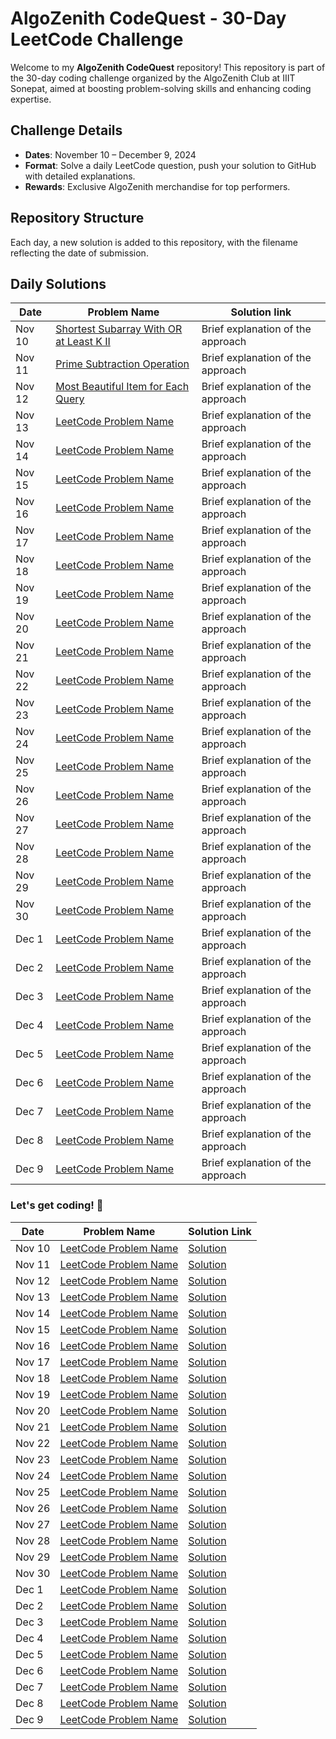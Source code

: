 # AlgoZenith CodeQuest - 30-Day LeetCode Challenge

Welcome to my **AlgoZenith CodeQuest** repository! This repository is part of the 30-day coding challenge organized by the AlgoZenith Club at IIIT Sonepat, aimed at boosting problem-solving skills and enhancing coding expertise.

## Challenge Details

- **Dates**: November 10 – December 9, 2024
- **Format**: Solve a daily LeetCode question, push your solution to GitHub with detailed explanations.
- **Rewards**: Exclusive AlgoZenith merchandise for top performers.

## Repository Structure

Each day, a new solution is added to this repository, with the filename reflecting the date of submission.


## Daily Solutions
| Date    | Problem Name       | Solution link                               |
| ------- | ------------------ | ----------------------------------------------- |
| Nov 10  | [Shortest Subarray With OR at Least K II](https://leetcode.com/problems/shortest-subarray-with-or-at-least-k-ii?envType=daily-question&envId=2024-11-10) | Brief explanation of the approach |
| Nov 11  | [Prime Subtraction Operation](https://leetcode.com/problems/prime-subtraction-operation?envType=daily-question&envId=2024-11-11) | Brief explanation of the approach |
| Nov 12  | [Most Beautiful Item for Each Query](https://leetcode.com/problems/most-beautiful-item-for-each-query?envType=daily-question&envId=2024-11-12) | Brief explanation of the approach |
| Nov 13  | [LeetCode Problem Name](https://leetcode.com/) | Brief explanation of the approach |
| Nov 14  | [LeetCode Problem Name](https://leetcode.com/) | Brief explanation of the approach |
| Nov 15  | [LeetCode Problem Name](https://leetcode.com/) | Brief explanation of the approach |
| Nov 16  | [LeetCode Problem Name](https://leetcode.com/) | Brief explanation of the approach |
| Nov 17  | [LeetCode Problem Name](https://leetcode.com/) | Brief explanation of the approach |
| Nov 18  | [LeetCode Problem Name](https://leetcode.com/) | Brief explanation of the approach |
| Nov 19  | [LeetCode Problem Name](https://leetcode.com/) | Brief explanation of the approach |
| Nov 20  | [LeetCode Problem Name](https://leetcode.com/) | Brief explanation of the approach |
| Nov 21  | [LeetCode Problem Name](https://leetcode.com/) | Brief explanation of the approach |
| Nov 22  | [LeetCode Problem Name](https://leetcode.com/) | Brief explanation of the approach |
| Nov 23  | [LeetCode Problem Name](https://leetcode.com/) | Brief explanation of the approach |
| Nov 24  | [LeetCode Problem Name](https://leetcode.com/) | Brief explanation of the approach |
| Nov 25  | [LeetCode Problem Name](https://leetcode.com/) | Brief explanation of the approach |
| Nov 26  | [LeetCode Problem Name](https://leetcode.com/) | Brief explanation of the approach |
| Nov 27  | [LeetCode Problem Name](https://leetcode.com/) | Brief explanation of the approach |
| Nov 28  | [LeetCode Problem Name](https://leetcode.com/) | Brief explanation of the approach |
| Nov 29  | [LeetCode Problem Name](https://leetcode.com/) | Brief explanation of the approach |
| Nov 30  | [LeetCode Problem Name](https://leetcode.com/) | Brief explanation of the approach |
| Dec 1   | [LeetCode Problem Name](https://leetcode.com/) | Brief explanation of the approach |
| Dec 2   | [LeetCode Problem Name](https://leetcode.com/) | Brief explanation of the approach |
| Dec 3   | [LeetCode Problem Name](https://leetcode.com/) | Brief explanation of the approach |
| Dec 4   | [LeetCode Problem Name](https://leetcode.com/) | Brief explanation of the approach |
| Dec 5   | [LeetCode Problem Name](https://leetcode.com/) | Brief explanation of the approach |
| Dec 6   | [LeetCode Problem Name](https://leetcode.com/) | Brief explanation of the approach |
| Dec 7   | [LeetCode Problem Name](https://leetcode.com/) | Brief explanation of the approach |
| Dec 8   | [LeetCode Problem Name](https://leetcode.com/) | Brief explanation of the approach |
| Dec 9   | [LeetCode Problem Name](https://leetcode.com/) | Brief explanation of the approach |


### Let's get coding! 🚀
| Date    | Problem Name       | Solution Link                                |
| ------- | ------------------ | -------------------------------------------- |
| Nov 10  | [LeetCode Problem Name](https://leetcode.com/) | [Solution](./Nov10.cpp)                    |
| Nov 11  | [LeetCode Problem Name](https://leetcode.com/) | [Solution](./Nov11.cpp)                    |
| Nov 12  | [LeetCode Problem Name](https://leetcode.com/) | [Solution](./Nov12.cpp)                    |
| Nov 13  | [LeetCode Problem Name](https://leetcode.com/) | [Solution](./Nov13.cpp)                    |
| Nov 14  | [LeetCode Problem Name](https://leetcode.com/) | [Solution](./Nov14.cpp)                    |
| Nov 15  | [LeetCode Problem Name](https://leetcode.com/) | [Solution](./Nov15.cpp)                    |
| Nov 16  | [LeetCode Problem Name](https://leetcode.com/) | [Solution](./Nov16.cpp)                    |
| Nov 17  | [LeetCode Problem Name](https://leetcode.com/) | [Solution](./Nov17.cpp)                    |
| Nov 18  | [LeetCode Problem Name](https://leetcode.com/) | [Solution](./Nov18.cpp)                    |
| Nov 19  | [LeetCode Problem Name](https://leetcode.com/) | [Solution](./Nov19.cpp)                    |
| Nov 20  | [LeetCode Problem Name](https://leetcode.com/) | [Solution](./Nov20.cpp)                    |
| Nov 21  | [LeetCode Problem Name](https://leetcode.com/) | [Solution](./Nov21.cpp)                    |
| Nov 22  | [LeetCode Problem Name](https://leetcode.com/) | [Solution](./Nov22.cpp)                    |
| Nov 23  | [LeetCode Problem Name](https://leetcode.com/) | [Solution](./Nov23.cpp)                    |
| Nov 24  | [LeetCode Problem Name](https://leetcode.com/) | [Solution](./Nov24.cpp)                    |
| Nov 25  | [LeetCode Problem Name](https://leetcode.com/) | [Solution](./Nov25.cpp)                    |
| Nov 26  | [LeetCode Problem Name](https://leetcode.com/) | [Solution](./Nov26.cpp)                    |
| Nov 27  | [LeetCode Problem Name](https://leetcode.com/) | [Solution](./Nov27.cpp)                    |
| Nov 28  | [LeetCode Problem Name](https://leetcode.com/) | [Solution](./Nov28.cpp)                    |
| Nov 29  | [LeetCode Problem Name](https://leetcode.com/) | [Solution](./Nov29.cpp)                    |
| Nov 30  | [LeetCode Problem Name](https://leetcode.com/) | [Solution](./Nov30.cpp)                    |
| Dec 1   | [LeetCode Problem Name](https://leetcode.com/) | [Solution](./Dec01.cpp)                    |
| Dec 2   | [LeetCode Problem Name](https://leetcode.com/) | [Solution](./Dec02.cpp)                    |
| Dec 3   | [LeetCode Problem Name](https://leetcode.com/) | [Solution](./Dec03.cpp)                    |
| Dec 4   | [LeetCode Problem Name](https://leetcode.com/) | [Solution](./Dec04.cpp)                    |
| Dec 5   | [LeetCode Problem Name](https://leetcode.com/) | [Solution](./Dec05.cpp)                    |
| Dec 6   | [LeetCode Problem Name](https://leetcode.com/) | [Solution](./Dec06.cpp)                    |
| Dec 7   | [LeetCode Problem Name](https://leetcode.com/) | [Solution](./Dec07.cpp)                    |
| Dec 8   | [LeetCode Problem Name](https://leetcode.com/) | [Solution](./Dec08.cpp)                    |
| Dec 9   | [LeetCode Problem Name](https://leetcode.com/) | [Solution](./Dec09.cpp)                    |
